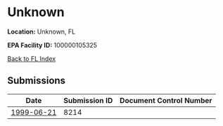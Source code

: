 # Unknown

**Location:** Unknown, FL

**EPA Facility ID:** 100000105325

[Back to FL Index](../../index.md)

## Submissions

| Date | Submission ID | Document Control Number |
|------|--------------|-------------------------|
| [1999-06-21](submissions/8214.md) | 8214 |  |
